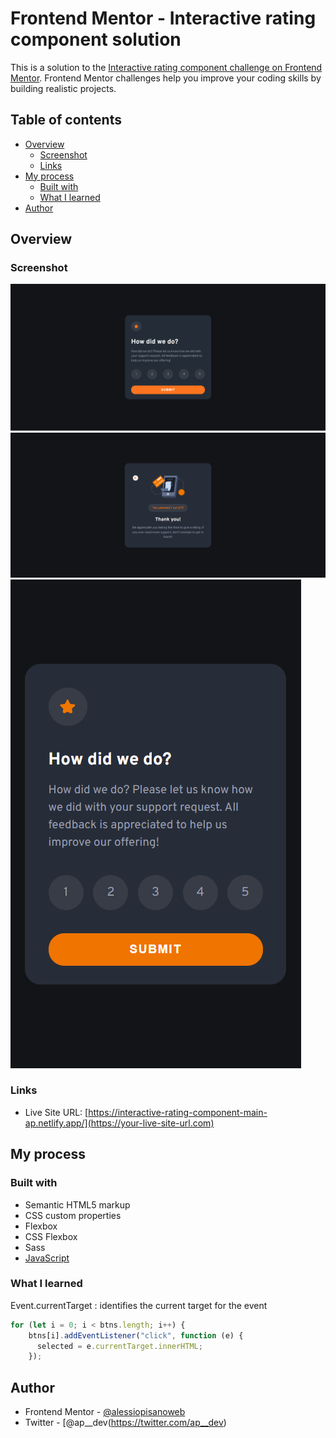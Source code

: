 # Frontend Mentor - Interactive rating component solution

This is a solution to the [Interactive rating component challenge on Frontend Mentor](https://www.frontendmentor.io/challenges/interactive-rating-component-koxpeBUmI). Frontend Mentor challenges help you improve your coding skills by building realistic projects.

## Table of contents

- [Overview](#overview)
  - [Screenshot](#screenshot)
  - [Links](#links)
- [My process](#my-process)
  - [Built with](#built-with)
  - [What I learned](#what-i-learned)
- [Author](#author)

## Overview

### Screenshot

![](./design/interactive-desktop.png)
![](./design/thanks-desktop.png)
![](./design/interactive-mobile.png)

### Links

- Live Site URL: [https://interactive-rating-component-main-ap.netlify.app/](https://your-live-site-url.com)

## My process

### Built with

- Semantic HTML5 markup
- CSS custom properties
- Flexbox
- CSS Flexbox
- Sass
- [JavaScript](https://www.javascript.com/)

### What I learned

Event.currentTarget : identifies the current target for the event

```js
for (let i = 0; i < btns.length; i++) {
    btns[i].addEventListener("click", function (e) {
      selected = e.currentTarget.innerHTML;
    });
```

## Author

- Frontend Mentor - [@alessiopisanoweb](https://www.frontendmentor.io/profile/alessiopisanoweb)
- Twitter - [@ap\_\_dev(https://twitter.com/ap__dev)
